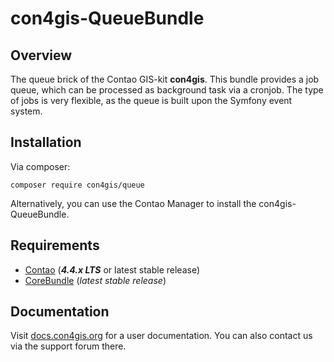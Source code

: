 # con4gis-QueueBundle
## Overview
The queue brick of the Contao GIS-kit **con4gis**. This bundle provides a job queue, which can be processed as background task via a cronjob.
The type of jobs is very flexible, as the queue is built upon the Symfony event system.

## Installation
Via composer:
```
composer require con4gis/queue
```
Alternatively, you can use the Contao Manager to install the con4gis-QueueBundle.

## Requirements
- [Contao](https://github.com/contao/core-bundle) (***4.4.x LTS*** or latest stable release)
- [CoreBundle](https://github.com/Kuestenschmiede/CoreBundle/releases) (*latest stable release*)

## Documentation
Visit [docs.con4gis.org](https://docs.con4gis.org) for a user documentation. You can also contact us via the support forum there.